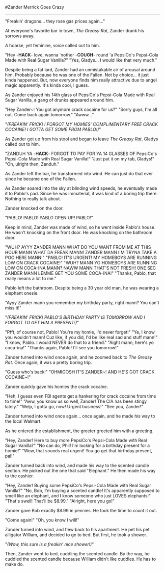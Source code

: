 #Zander Merrick Goes Crazy
***
"Freakin' dragons... they rose gas prices again..."

At everyone's favorite bar in town, *The Greasy Rat*, Zander drank his sorrows away.

A hoarse, yet feminine, voice called out to him.

"Hey -**HACK**- love, wanna 'nother -**COUGH**- round 'a PepsiCo's Pepsi-Cola Made with Real Sugar Vanilla?"
"Yes, Gladys... I would like that very much."

Despite being a fat lard, Zander had an unmistakable air of arousal around him. Probably because he was one of the Fallen. Not by choice... it just kinda happened. But, now everyone finds him really attractive due to angel magic apparently. It's kinda cool, I guess.

As Zander enjoyed his 14th glass of PepsiCo's Pepsi-Cola Made with Real Sugar Vanilla, a gang of drunks appeared around him.

"Hey Zander~! You got anymore crack cocaine for us?"
"Sorry guys, I'm all out. Come back again tomorrow."
"Awww..."

"*(FREAKIN' FRICK! I FORGOT MY HOMIES' COMPLIMENTARY FREE CRACK COCAINE! I GOTTA GET SOME FROM PABLO!)*"

As Zander got up from his stool and began to leave *The Greasy Rat*, Gladys called out to him.

"ZANDUH YA -**HACK**- FORGOT TO PAY FOR YA 14 GLASSES OF PepsiCo's Pepsi-Cola Made with Real Sugar Vanilla!"
"Just put it on my tab, Gladys!"
"Oh, ulright then, Zanduh."

As Zander left the bar, he transformed into wind. He can just do that ever since he became one of the Fallen.

As Zander soared into the sky at blinding wind speeds, he eventually made it to Pablo's pad. Since he was immaterial, it was kind of a boring trip there. Nothing to really talk about.

Zander knocked on the door.

"PABLO! PABLO! PABLO OPEN UP! PABLO!"

Keep in mind, Zander was made of wind, so he went inside Pablo's house. He wasn't knocking on the front door. He was knocking on the bathroom door.

"WUH? AYYY ZANDER MANN WHAT DO YOU WANT FROM ME AT THIS HOUR MANN WHAT DA FREAK MANN! ZANDER MANN I'M TRYNA TAKE A POO HERE MANN!"
"PABLO! IT'S URGENT! MY HOMEBOYS ARE RUNNING LOW ON CRACK COCAINE!"
"WUH? MANN YO HOMEBOYS ARE RUNNING LOW ON COCA-INA MANN? NAWW MANN THAT'S NOT FRESH! ONE SEC ZANDER MANN LEMME GET YOU SOME COCA-INA!"
"Thanks, Pablo, that really means a lot to me."

Pablo left the bathroom. Despite being a 30 year old man, he was wearing a elephant onesie.

"Ayyy Zander mann you remember my birthday party, right mann? You can't miss it!"

"*(FREAKIN' FRICK! PABLO'S BIRTHDAY PARTY IS TOMORROW AND I FORGOT TO GET HIM A PRESENT!)*"

"Pfft, of course not, Pablo! You're my homie, I'd never forget!"
"Ye, I know you wouldn't mann! Cuz like, if you did, I'd be like real sad and stuff mann!"
"I know, Pablo. I would NEVER do that to a friend."
"Aight mann, here's yo coca-ina!"
"Thanks again, Pablo! I'll see you tomorrow!"

Zander turned into wind once again, and he zoomed back to *The Greasy Rat*. Once again, it was a pretty boring trip.

"Guess who's back!"
"OHMIGOSH IT'S ZANDER~! AND HE'S GOT CRACK COCAINE~!"

Zander quickly gave his homies the crack cocaine.

"Heh, I guess even FBI agents get a hankering for crack cocaine from time to time!"
"Aww, you know us so well, Zander! The CIA has been stingy lately."
"Welp, I gotta go, now! Urgent business!"
"See you, Zander!"

Zander turned into wind once again... once again, and he made his way to the local Walmart.

As he entered the establishment, the greeter greeted him with a greeting.

"Hey, Zander! Here to buy more PepsiCo's Pepsi-Cola Made with Real Sugar Vanilla?"
"No can do, Phil! I'm looking for a birthday present for a homie!"
"Wow, that sounds real urgent! You go get that birthday present, pal!"

Zander turned back into wind, and made his way to the scented candle section. He picked out the one that said "Elephant." He then made his way to the cashier.

"Hey, Zander! Buying some PepsiCo's Pepsi-Cola Made with Real Sugar Vanilla?"
"No, Bob, I'm buying a scented candle! It's apparently supposed to smell like an elephant, and I know someone who just LOVES elephants!"
"That's swell! That'll be $8.99."
"Alright, here you go!"

Zander gave Bob exactly $8.99 in pennies. He took the time to count it out.

"Come again!"
"Oh, you know I will!"

Zander turned into wind, and flew back to his apartment. He pet his pet alligator William, and decided to go to bed. But first, he took a shower.

"*(Wow, this sure is a freakin' nice shower!)*"

Then, Zander went to bed, cuddling the scented candle. By the way, he cuddled the scented candle because William didn't like cuddles. He has to make do.